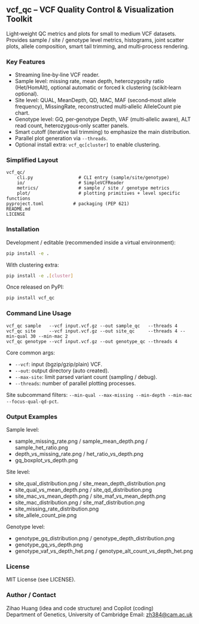 ## vcf_qc – VCF Quality Control & Visualization Toolkit

Light‑weight QC metrics and plots for small to medium VCF datasets. Provides sample / site / genotype level metrics, histograms, joint scatter plots, allele composition, smart tail trimming, and multi‑process rendering.

### Key Features
* Streaming line‑by‑line VCF reader.
* Sample level: missing rate, mean depth, heterozygosity ratio (Het/HomAlt), optional automatic or forced k clustering (scikit‑learn optional).
* Site level: QUAL, MeanDepth, QD, MAC, MAF (second‑most allele frequency), MissingRate, reconstructed multi‑allelic AlleleCount pie chart.
* Genotype level: GQ, per‑genotype Depth, VAF (multi‑allelic aware), ALT read count, heterozygous‑only scatter panels.
* Smart cutoff (iterative tail trimming) to emphasize the main distribution.
* Parallel plot generation via `--threads`.
* Optional install extra: `vcf_qc[cluster]` to enable clustering.

### Simplified Layout
```
vcf_qc/
    cli.py                 # CLI entry (sample/site/genotype)
    io/                    # SimpleVCFReader
    metrics/               # sample / site / genotype metrics
    plot/                  # plotting primitives + level specific functions
pyproject.toml           # packaging (PEP 621)
README.md
LICENSE
```

### Installation
Development / editable (recommended inside a virtual environment):
```bash
pip install -e .
```
With clustering extra:
```bash
pip install -e .[cluster]
```

Once released on PyPI:
```bash
pip install vcf_qc
```

### Command Line Usage
```
vcf_qc sample   --vcf input.vcf.gz --out sample_qc   --threads 4
vcf_qc site     --vcf input.vcf.gz --out site_qc     --threads 4 --min-qual 30 --min-mac 2
vcf_qc genotype --vcf input.vcf.gz --out genotype_qc --threads 4
```
Core common args:
* `--vcf`: input (bgzip/gzip/plain) VCF.
* `--out`: output directory (auto created).
* `--max-site`: limit parsed variant count (sampling / debug).
* `--threads`: number of parallel plotting processes.

Site subcommand filters: `--min-qual --max-missing --min-depth --min-mac --focus-qual-qd-pct`.

### Output Examples
Sample level:
* sample_missing_rate.png / sample_mean_depth.png / sample_het_ratio.png
* depth_vs_missing_rate.png / het_ratio_vs_depth.png
* gq_boxplot_vs_depth.png

Site level:
* site_qual_distribution.png / site_mean_depth_distribution.png
* site_qual_vs_mean_depth.png / site_qd_distribution.png
* site_mac_vs_mean_depth.png / site_maf_vs_mean_depth.png
* site_mac_distribution.png / site_maf_distribution.png
* site_missing_rate_distribution.png
* site_allele_count_pie.png

Genotype level:
* genotype_gq_distribution.png / genotype_depth_distribution.png
* genotype_gq_vs_depth.png
* genotype_vaf_vs_depth_het.png / genotype_alt_count_vs_depth_het.png


### License
MIT License (see LICENSE).

### Author / Contact
Zihao Huang (idea and code structure) and Copilot (coding)	
Department of Genetics, University of Cambridge	
Email: zh384@cam.ac.uk  
